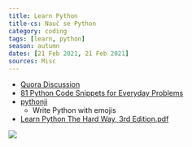 ```yaml
---
title: Learn Python
title-cs: Nauč se Python
category: coding
tags: [learn, python]
season: autumn
dates: [21 Feb 2021, 21 Feb 2021]
sources: Misc
---
```


* [Quora Discussion](https://www.quora.com/How-should-I-start-learning-Python-1)
* [81 Python Code Snippets for Everyday Problems](https://therenegadecoder.com/code/python-code-snippets-for-everyday-problems/)
* [pythonji](https://github.com/gahjelle/pythonji)
	* Write Python with emojis
* [Learn Python The Hard Way, 3rd Edition.pdf](/assets/src/Learn-Python-The-Hard-Way.pdf)

![](/assets/src/r-vs-python.png)